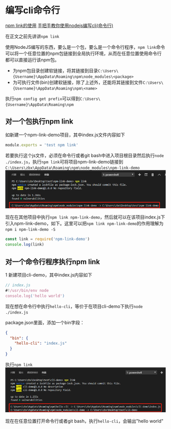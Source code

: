 # 编写cli命令行

[npm link的使用](https://www.jianshu.com/p/aaa7db89a5b2)
[手把手教你使用nodejs编写cli(命令行)](https://www.jianshu.com/p/095c968d406f)

在正文之前先讲讲`npm link`

使用NodeJS编写的东西，要么是一个包，要么是一个命令行程序，`npm link`命令可以将一个任意位置的npm包链接到全局执行环境，从而在任意位置使用命令行都可以直接运行该npm包。

- 为npm包目录创建软链接，将其链接到目录`C:\Users\{Username}\AppData\Roaming\npm\node_modules\<package>`
- 为可执行文件(bin)创建软链接，除了上述外，还能将其链接到文件`C:\Users\{Username}\AppData\Roaming\npm\<name>`

执行`npm config get prefix`可以得到`C:\Users\{Username}\AppData\Roaming\npm`

## 对一个包执行npm link

如新建一个npm-link-demo项目，其中index.js文件内容如下

```js
module.exports = 'test npm link'
```

若要执行这个js文件，必须在命令行或者git bash中进入项目根目录然后执行`node ./index.js`，执行`npm link`可将项目npm-link-demo链接到`C:\Users\zbx\AppData\Roaming\npm\node_modules\npm-link-demo`
![node](../image/node/node2.png)

现在在其他项目中执行`npm link npm-link-demo`，然后就可以在该项目index.js下引入npm-link-demo，如下。这里可以把`npm link npm-link-demo`的作用理解为`npm i npm-link-demo -S`

```js
const link = require('npm-link-demo')
console.log(link)
```

## 对一个命令行程序执行npm link

1 新建项目cli-demo，其中index.js内容如下

```js
// index.js
#!/usr/bin/env node
console.log('hello world')
```

现在想在命令行中执行`hello-cli`，等价于在项目cli-demo下执行`node ./index.js`

package.json里面，添加一个bin字段：

```json
{
  "bin": {
    "hello-cli": "index.js"
  }
}
```

执行`npm link`
![node](../image/node/node1.png)

现在在任意位置打开命令行或者git bash，执行`hello-cli`，会输出"hello world"
